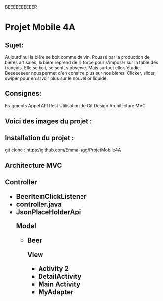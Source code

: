 BEEEEEEEEEER

<p><h1><strong> Projet Mobile 4A </strong></h1></p>


<p> <h2>Sujet:</h2>
Aujourd'hui la bière se boit comme du vin. Poussé par la production de bières artisales, la bière reprend de la force pour s'imposer sur la table des français.
Elle se boit, se sent, s'observe. Mais surtout elle s'étudie. Beeeeeeeer nous permet d'en conaitre plus sur nos bières.
Clicker, slider, swiper pour en savoir plus sur le nouvel or liquide.

 <p><h2>Consignes:</h2>

Fragments
Appel API Rest
Utilisation de Git
Design
Architecture MVC

<p><h2>Voici des images du projet :</h2>


<p><h2>Installation du projet :</h2>

git clone : https://github.com/Emma-sgg/ProjetMobile4A

<p><h2>Architecture MVC<p><h2>

Controller
<ul>
    <li> BeerItemClickListener</li>
    <li> controller.java</li>
    <li> JsonPlaceHolderApi</li>

Model
<ul>
    <li> Beer</li>

View
<ul>
    <li> Activity 2</li>
    <li> DetailActivity</li>
    <li> Main Activity</li>
    <li> MyAdapter</li>
